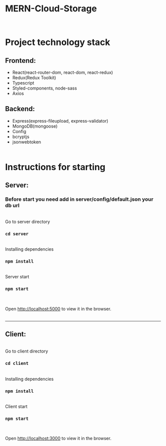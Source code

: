 # MERN-Cloud-Storage

<br/>

# Project technology stack

## Frontend:

- React(react-router-dom, react-dom, react-redux)
- Redux(Redux Toolkit)
- Typescript
- Styled-components, node-sass
- Axios

## Backend:

- Express(express-fileupload, express-validator)
- MongoDB(mongoose)
- Config
- bcryptjs
- jsonwebtoken
  <br/><br/>

# Instructions for starting

## Server:

### Before start you need add in server/config/default.json your db url

<br/>
Go to server directory

### `cd server`

<br/>
Installing dependencies

### `npm install`

<br/>
Server start

### `npm start`

<br/>

Open [http://localhost:5000](http://localhost:5000) to view it in the browser.
<br/><br/>

---

## Client:

<br/>
Go to client directory

### `cd client`

<br/>
Installing dependencies

### `npm install`

<br/>
Client start

### `npm start`

<br/>

Open [http://localhost:3000](http://localhost:3000) to view it in the browser.

